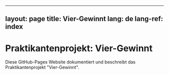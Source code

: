  ---
 layout: page
 title: Vier-Gewinnt
 lang: de
 lang-ref: index
 ---
 # Praktikantenprojekt: Vier-Gewinnt

Diese GitHub-Pages Website dokumentiert und beschreibt das Praktikantenprojekt "Vier-Gewinnt". 

